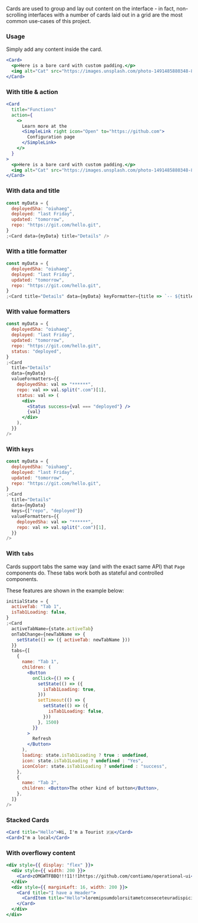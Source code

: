 Cards are used to group and lay out content on the interface - in fact, non-scrolling interfaces with a number of cards laid out in a grid are the most common use-cases of this project.

### Usage

Simply add any content inside the card.

```jsx
<Card>
  <p>Here is a bare card with custom padding.</p>
  <img alt="Cat" src="https://images.unsplash.com/photo-1491485880348-85d48a9e5312?w=500" />
</Card>
```

### With title & action

```jsx
<Card
  title="Functions"
  action={
    <>
      Learn more at the
      <SimpleLink right icon="Open" to="https://github.com">
        Configuration page
      </SimpleLink>
    </>
  }
>
  <p>Here is a bare card with custom padding.</p>
  <img alt="Cat" src="https://images.unsplash.com/photo-1491485880348-85d48a9e5312?w=500" />
</Card>
```

### With data and title

```jsx
const myData = {
  deployedSha: "oiuhaeg",
  deployed: "last Friday",
  updated: "tomorrow",
  repo: "https://git.com/hello.git",
}
;<Card data={myData} title="Details" />
```

### With a title formatter

```jsx
const myData = {
  deployedSha: "oiuhaeg",
  deployed: "last Friday",
  updated: "tomorrow",
  repo: "https://git.com/hello.git",
}
;<Card title="Details" data={myData} keyFormatter={title => `-- ${title} --`} />
```

### With value formatters

```jsx
const myData = {
  deployedSha: "oiuhaeg",
  deployed: "last Friday",
  updated: "tomorrow",
  repo: "https://git.com/hello.git",
  status: "deployed",
}
;<Card
  title="Details"
  data={myData}
  valueFormatters={{
    deployedSha: val => "******",
    repo: val => val.split(".com")[1],
    status: val => (
      <div>
        <Status success={val === "deployed"} />
        {val}
      </div>
    ),
  }}
/>
```

### With `keys`

```jsx
const myData = {
  deployedSha: "oiuhaeg",
  deployed: "last Friday",
  updated: "tomorrow",
  repo: "https://git.com/hello.git",
}
;<Card
  title="Details"
  data={myData}
  keys={["repo", "deployed"]}
  valueFormatters={{
    deployedSha: val => "******",
    repo: val => val.split(".com")[1],
  }}
/>
```

### With `tabs`

Cards support tabs the same way (and with the exact same API) that `Page` components do. These tabs work both as stateful and controlled components.

These features are shown in the example below:

```jsx
initialState = {
  activeTab: "Tab 1",
  isTab1Loading: false,
}
;<Card
  activeTabName={state.activeTab}
  onTabChange={newTabName => {
    setState(() => ({ activeTab: newTabName }))
  }}
  tabs={[
    {
      name: "Tab 1",
      children: (
        <Button
          onClick={() => {
            setState(() => ({
              isTab1Loading: true,
            }))
            setTimeout(() => {
              setState(() => ({
                isTab1Loading: false,
              }))
            }, 1500)
          }}
        >
          Refresh
        </Button>
      ),
      loading: state.isTab1Loading ? true : undefined,
      icon: state.isTab1Loading ? undefined : "Yes",
      iconColor: state.isTab1Loading ? undefined : "success",
    },
    {
      name: "Tab 2",
      children: <Button>The other kind of button</Button>,
    },
  ]}
/>
```

### Stacked Cards

```jsx
<Card title="Hello">Hi, I'm a Tourist 🇫🇷</Card>
<Card>I'm a local</Card>
```

### With overflowy content

```jsx
<div style={{ display: "flex" }}>
  <div style={{ width: 200 }}>
    <Card>zOMGWTFBBQ!!!11!!1https://github.com/contiamo/operational-ui</Card>
  </div>
  <div style={{ marginLeft: 16, width: 200 }}>
    <Card title="I have a Header">
      <CardItem title="Hello">loremipsumdolorsitametconseceteuradispicingelit</CardItem>
    </Card>
  </div>
</div>
```
